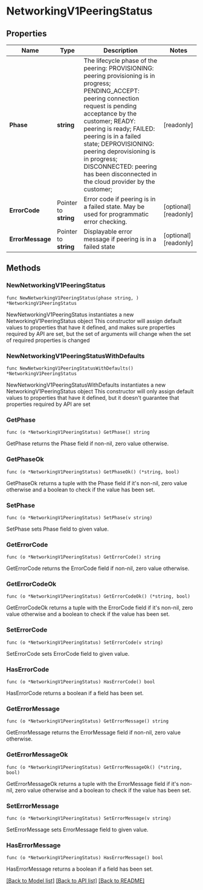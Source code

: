 # NetworkingV1PeeringStatus

## Properties

Name | Type | Description | Notes
------------ | ------------- | ------------- | -------------
**Phase** | **string** | The lifecycle phase of the peering:    PROVISIONING: peering provisioning is in progress;    PENDING_ACCEPT: peering connection request is pending acceptance by the customer;    READY:  peering is ready;    FAILED: peering is in a failed state;    DEPROVISIONING: peering deprovisioning is in progress;    DISCONNECTED: peering has been disconnected in the cloud provider by the customer;  | [readonly] 
**ErrorCode** | Pointer to **string** | Error code if peering is in a failed state. May be used for programmatic error checking. | [optional] [readonly] 
**ErrorMessage** | Pointer to **string** | Displayable error message if peering is in a failed state | [optional] [readonly] 

## Methods

### NewNetworkingV1PeeringStatus

`func NewNetworkingV1PeeringStatus(phase string, ) *NetworkingV1PeeringStatus`

NewNetworkingV1PeeringStatus instantiates a new NetworkingV1PeeringStatus object
This constructor will assign default values to properties that have it defined,
and makes sure properties required by API are set, but the set of arguments
will change when the set of required properties is changed

### NewNetworkingV1PeeringStatusWithDefaults

`func NewNetworkingV1PeeringStatusWithDefaults() *NetworkingV1PeeringStatus`

NewNetworkingV1PeeringStatusWithDefaults instantiates a new NetworkingV1PeeringStatus object
This constructor will only assign default values to properties that have it defined,
but it doesn't guarantee that properties required by API are set

### GetPhase

`func (o *NetworkingV1PeeringStatus) GetPhase() string`

GetPhase returns the Phase field if non-nil, zero value otherwise.

### GetPhaseOk

`func (o *NetworkingV1PeeringStatus) GetPhaseOk() (*string, bool)`

GetPhaseOk returns a tuple with the Phase field if it's non-nil, zero value otherwise
and a boolean to check if the value has been set.

### SetPhase

`func (o *NetworkingV1PeeringStatus) SetPhase(v string)`

SetPhase sets Phase field to given value.


### GetErrorCode

`func (o *NetworkingV1PeeringStatus) GetErrorCode() string`

GetErrorCode returns the ErrorCode field if non-nil, zero value otherwise.

### GetErrorCodeOk

`func (o *NetworkingV1PeeringStatus) GetErrorCodeOk() (*string, bool)`

GetErrorCodeOk returns a tuple with the ErrorCode field if it's non-nil, zero value otherwise
and a boolean to check if the value has been set.

### SetErrorCode

`func (o *NetworkingV1PeeringStatus) SetErrorCode(v string)`

SetErrorCode sets ErrorCode field to given value.

### HasErrorCode

`func (o *NetworkingV1PeeringStatus) HasErrorCode() bool`

HasErrorCode returns a boolean if a field has been set.

### GetErrorMessage

`func (o *NetworkingV1PeeringStatus) GetErrorMessage() string`

GetErrorMessage returns the ErrorMessage field if non-nil, zero value otherwise.

### GetErrorMessageOk

`func (o *NetworkingV1PeeringStatus) GetErrorMessageOk() (*string, bool)`

GetErrorMessageOk returns a tuple with the ErrorMessage field if it's non-nil, zero value otherwise
and a boolean to check if the value has been set.

### SetErrorMessage

`func (o *NetworkingV1PeeringStatus) SetErrorMessage(v string)`

SetErrorMessage sets ErrorMessage field to given value.

### HasErrorMessage

`func (o *NetworkingV1PeeringStatus) HasErrorMessage() bool`

HasErrorMessage returns a boolean if a field has been set.


[[Back to Model list]](../README.md#documentation-for-models) [[Back to API list]](../README.md#documentation-for-api-endpoints) [[Back to README]](../README.md)


